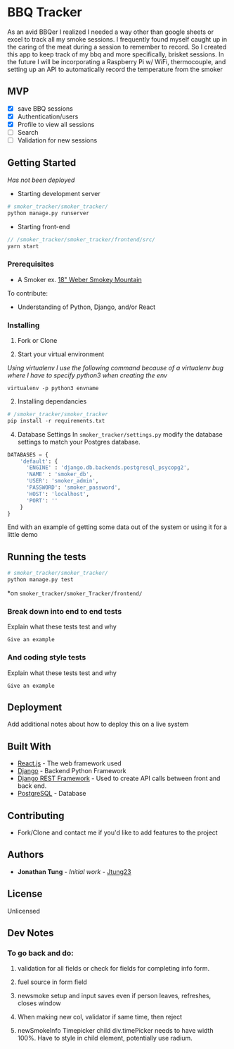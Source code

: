 # BBQ Tracker

As an avid BBQer I realized I needed a way other than google sheets or excel to track all my smoke sessions. I frequently found myself caught up in the caring of the meat during a session to remember to record. So I created this app to keep track of my bbq and more specifically, brisket sessions. 
In the future I will be incorporating a Raspberry Pi w/ WiFi, thermocouple, and setting up an API to automatically record the temperature from the smoker

## MVP
- [x] save BBQ sessions
- [x] Authentication/users
- [x] Profile to view all sessions
- [ ] Search
- [ ] Validation for new sessions
## Getting Started

*Has not been deployed*

* Starting development server
```python
# smoker_tracker/smoker_tracker/
python manage.py runserver
```
* Starting front-end
```javascript
// /smoker_tracker/smoker_tracker/frontend/src/
yarn start
```

### Prerequisites

* A Smoker ex. [18" Weber Smokey Mountain](https://www.amazon.com/Weber-721001-Mountain-18-Inch-Charcoal/dp/B001I8ZTJ0)

To contribute:
* Understanding of Python, Django, and/or React

### Installing

1. Fork or Clone

3. Start your virtual environment

*Using virtualenv*
*I use the following command because of a virtualenv bug where I have to specify python3 when creating the env*

`virtualenv -p python3 envname`

2. Installing dependancies
```python
# /smoker_tracker/smoker_tracker
pip install -r requirements.txt
```

4. Database Settings
In `smoker_tracker/settings.py` modify the database settings to match your Postgres database.
```python
DATABASES = {
    'default': {
      'ENGINE' : 'django.db.backends.postgresql_psycopg2',
      'NAME' : 'smoker_db',
      'USER': 'smoker_admin',
      'PASSWORD': 'smoker_password',
      'HOST': 'localhost',
      'PORT': ''
    }
}
```

End with an example of getting some data out of the system or using it for a little demo

## Running the tests

```python
# smoker_tracker/smoker_tracker/
python manage.py test
```

*on `smoker_tracker/smoker_Tracker/frontend/`


### Break down into end to end tests

Explain what these tests test and why

```
Give an example
```

### And coding style tests

Explain what these tests test and why

```
Give an example
```

## Deployment

Add additional notes about how to deploy this on a live system

## Built With

* [React.js](https://reactjs.org/docs/hello-world.html) - The web framework used
* [Django](https://docs.djangoproject.com/en/2.0/) - Backend Python Framework
* [Django REST Framework](http://www.django-rest-framework.org/) - Used to create API calls between front and back end.
* [PostgreSQL](https://www.postgresql.org/docs/) - Database

## Contributing
* Fork/Clone and contact me if you'd like to add features to the project

## Authors

* **Jonathan Tung** - *Initial work* - [Jtung23](https://github.com/jtung23)

## License

Unlicensed

## Dev Notes

### To go back and do:

1. validation for all fields or check for fields for completing info form.

2. fuel source in form field

3. newsmoke setup and input saves even if person leaves, refreshes, closes window

4. When making new col, validator if same time, then reject

5. newSmokeInfo Timepicker child div.timePicker needs to have width 100%. Have to style in child element, potentially use radium.
  
